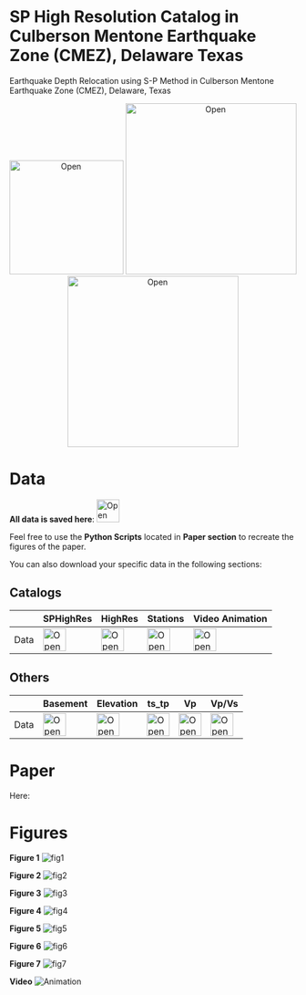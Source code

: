 # SP High Resolution Catalog in Culberson Mentone Earthquake Zone (CMEZ), Delaware Texas 

Earthquake Depth Relocation using S-P Method in Culberson Mentone Earthquake Zone (CMEZ), Delaware, Texas 

<div align="center">
<a href="https://github.com/ecastillot/CMEZ-SPHighResCatalog/blob/main/paper/fig1.png"><img src="paper/fig1.png" alt="Open" width="200"/></a> <a href="https://github.com/ecastillot/CMEZ-SPHighResCatalog/blob/main/paper/fig6.png"><img src="paper/fig6.png" alt="Open" width="300"/></a> <a href="https://github.com/ecastillot/CMEZ-SPHighResCatalog/blob/main/paper/animation.mp4"><img src="paper/animation.png" alt="Open" width="300"/></a> 
</div>

# Data

**All data is saved here**: <a href="https://cometmail-my.sharepoint.com/:f:/g/personal/edc240000_utdallas_edu/Ek_BuuZiKA1ErQctzvpquqwBAVLLJ6af5tCtjO8rRfQh2g?e=lKeYlZ"><img src="paper/onedrive.png" alt="Open" width="40"/></a> 

Feel free to use the **Python Scripts** located in **Paper section** to recreate the figures of the paper.

You can also download your specific data in the following sections:


## Catalogs

| | SPHighRes | HighRes | Stations | Video Animation |
|---|---|---|---|---|
|Data|<a href="https://cometmail-my.sharepoint.com/:f:/g/personal/edc240000_utdallas_edu/EjOftKngTz1NnwVA9PBt3h0Bg35xeK-8O1VPUQmQ_vnl4Q?e=NQPqfg"><img src="paper/onedrive.png" alt="Open" width="40"/></a> | <a href="https://cometmail-my.sharepoint.com/:f:/g/personal/edc240000_utdallas_edu/ElZ4v4MLfdZHgJIRgWh5JlcBEd9y-OgLGHqu2RC2a6ycmA?e=s6kBda"><img src="paper/onedrive.png" alt="Open" width="40"/></a> | <a href="https://cometmail-my.sharepoint.com/:f:/g/personal/edc240000_utdallas_edu/Ej0EnVRl7udEiwbnVVj_4j8B8rKE3dFGnEq61cgJ_J2OJw?e=7p0lCf"><img src="paper/onedrive.png" alt="Open" width="40"/></a> | <a href="https://cometmail-my.sharepoint.com/:v:/g/personal/edc240000_utdallas_edu/EbhO-CWLvbtKn28gfObGleQBJt9mDpqd_rRQELAdcxdOEA?e=WX9whB"><img src="paper/onedrive.png" alt="Open" width="40"/></a> |

## Others
| | Basement | Elevation | ts_tp | Vp | Vp/Vs |
|---|---|---|---|---|---|
|Data|<a href="https://cometmail-my.sharepoint.com/:f:/g/personal/edc240000_utdallas_edu/Els1pLzvvmxIg8pDo3QBA0ABXOYRqs0j-k5W6NPfDVlZdw?e=R7XeH0"><img src="paper/onedrive.png" alt="Open" width="40" /></a> |<a href="https://cometmail-my.sharepoint.com/:f:/g/personal/edc240000_utdallas_edu/Epn8fL8kmL5AuV32FFF3b5EB3IWv1ws48fX44H0Jng8Pmg?e=rFdUyO"><img src="paper/onedrive.png" alt="Open" width="40"/></a> | <a href="https://cometmail-my.sharepoint.com/:f:/g/personal/edc240000_utdallas_edu/EoNqLRaewIFEqeRo-gDMVckBmmpZqLlUbGyn1vYFUXgH_Q?e=XljPXT"><img src="paper/onedrive.png" alt="Open" width="40"/></a> | <a href="https://cometmail-my.sharepoint.com/:f:/g/personal/edc240000_utdallas_edu/EsQpX-Dqnf9Ps1yMr02NQi8B_HpHF6R41HEzzoZUgJgPrQ?e=cKtFXm"><img src="paper/onedrive.png" alt="Open" width="40"/></a> | <a href="https://cometmail-my.sharepoint.com/:f:/g/personal/edc240000_utdallas_edu/En6KfLHJlohGkRYnNPAwA8QBxBSHwsWyfg5GVR4qSjcmOg?e=Rp1AH7"><img src="paper/onedrive.png" alt="Open" width="40"/></a> |

# Paper

Here:

# Figures

**Figure 1**
![fig1](paper/fig1.png)  

**Figure 2**
![fig2](paper/fig2.png)  

**Figure 3**
![fig3](paper/fig3.png)  

**Figure 4**
![fig4](paper/fig4.png) 

**Figure 5**
![fig5](paper/fig5.png) 

**Figure 6**
![fig6](paper/fig6.png) 

**Figure 7**
![fig7](paper/fig7.png)

**Video**
![Animation](paper/animation.png)

